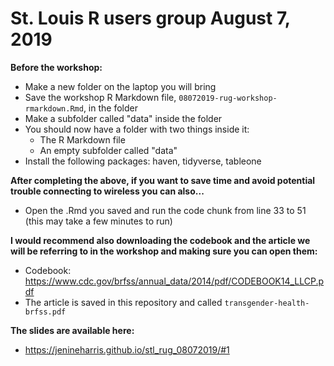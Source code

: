 # St. Louis R users group August 7, 2019

**Before the workshop:** 

- Make a new folder on the laptop you will bring
- Save the workshop R Markdown file, `08072019-rug-workshop-rmarkdown.Rmd`, in the folder 
- Make a subfolder called "data" inside the folder
- You should now have a folder with two things inside it: 
    + The R Markdown file 
    + An empty subfolder called "data"
- Install the following packages: haven, tidyverse, tableone
    
**After completing the above, if you want to save time and avoid potential trouble connecting to wireless you can also...**

- Open the .Rmd you saved and run the code chunk from line 33 to 51 (this may take a few minutes to run)

**I would recommend also downloading the codebook and the article we will be referring to in the workshop and making sure you can open them:** 

- Codebook: https://www.cdc.gov/brfss/annual_data/2014/pdf/CODEBOOK14_LLCP.pdf 
- The article is saved in this repository and called `transgender-health-brfss.pdf`

**The slides are available here:**

- https://jenineharris.github.io/stl_rug_08072019/#1
